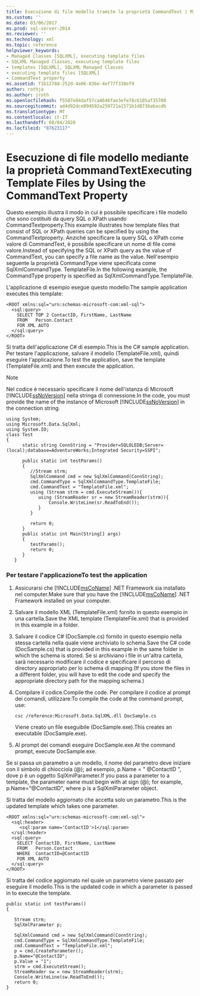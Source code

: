 ```yaml
---
title: Esecuzione di file modello tramite la proprietà CommandText | Microsoft Docs
ms.custom: ''
ms.date: 03/06/2017
ms.prod: sql-server-2014
ms.reviewer: ''
ms.technology: xml
ms.topic: reference
helpviewer_keywords:
- Managed Classes [SQLXML], executing template files
- SQLXML Managed Classes, executing template files
- templates [SQLXML], SQLXML Managed Classes
- executing template files [SQLXML]
- CommandText property
ms.assetid: f1b1278d-252d-4a06-836e-4ef77f338ef9
author: rothja
ms.author: jroth
ms.openlocfilehash: f5507e84daf57ca4646fae3efe78c6105af35700
ms.sourcegitcommit: ad4d92dce894592a259721a1571b1d8736abacdb
ms.translationtype: MT
ms.contentlocale: it-IT
ms.lasthandoff: 08/04/2020
ms.locfileid: "87623117"
---
```

# <a name="executing-template-files-by-using-the-commandtext-property"></a><span data-ttu-id="03652-102">Esecuzione di file modello mediante la proprietà CommandText</span><span class="sxs-lookup"><span data-stu-id="03652-102">Executing Template Files by Using the CommandText Property</span></span>
  <span data-ttu-id="03652-103">Questo esempio illustra il modo in cui è possibile specificare i file modello che sono costituiti da query SQL o XPath usando CommandTextproperty.</span><span class="sxs-lookup"><span data-stu-id="03652-103">This example illustrates how template files that consist of SQL or XPath queries can be specified by using the CommandTextproperty.</span></span> <span data-ttu-id="03652-104">Anziché specificare la query SQL o XPath come valore di CommandText, è possibile specificare un nome di file come valore.</span><span class="sxs-lookup"><span data-stu-id="03652-104">Instead of specifying the SQL or XPath query as the value of CommandText, you can specify a file name as the value.</span></span> <span data-ttu-id="03652-105">Nell'esempio seguente la proprietà CommandType viene specificata come SqlXmlCommandType. TemplateFile.</span><span class="sxs-lookup"><span data-stu-id="03652-105">In the following example, the CommandType property is specified as SqlXmlCommandType.TemplateFile.</span></span>  
  
 <span data-ttu-id="03652-106">L'applicazione di esempio esegue questo modello:</span><span class="sxs-lookup"><span data-stu-id="03652-106">The sample application executes this template:</span></span>  
  
```  
<ROOT xmlns:sql="urn:schemas-microsoft-com:xml-sql">  
  <sql:query>  
    SELECT TOP 2 ContactID, FirstName, LastName   
    FROM   Person.Contact  
    FOR XML AUTO  
  </sql:query>  
</ROOT>  
```  
  
 <span data-ttu-id="03652-107">Si tratta dell'applicazione C# di esempio.</span><span class="sxs-lookup"><span data-stu-id="03652-107">This is the C# sample application.</span></span> <span data-ttu-id="03652-108">Per testare l'applicazione, salvare il modello (TemplateFile.xml), quindi eseguire l'applicazione.</span><span class="sxs-lookup"><span data-stu-id="03652-108">To test the application, save the template (TemplateFile.xml) and then execute the application.</span></span>  
  
> [!NOTE]  
>  <span data-ttu-id="03652-109">Nel codice è necessario specificare il nome dell'istanza di Microsoft [!INCLUDE[ssNoVersion](../../../includes/ssnoversion-md.md)] nella stringa di connessione.</span><span class="sxs-lookup"><span data-stu-id="03652-109">In the code, you must provide the name of the instance of Microsoft [!INCLUDE[ssNoVersion](../../../includes/ssnoversion-md.md)] in the connection string.</span></span>  
  
```  
using System;  
using Microsoft.Data.SqlXml;  
using System.IO;  
class Test  
{  
      static string ConnString = "Provider=SQLOLEDB;Server=(local);database=AdventureWorks;Integrated Security=SSPI";  
  
      public static int testParams()  
      {  
         //Stream strm;  
         SqlXmlCommand cmd = new SqlXmlCommand(ConnString);  
         cmd.CommandType = SqlXmlCommandType.TemplateFile;  
         cmd.CommandText = "TemplateFile.xml";  
         using (Stream strm = cmd.ExecuteStream()){  
            using (StreamReader sr = new StreamReader(strm)){  
                Console.WriteLine(sr.ReadToEnd());  
            }  
         }  
  
         return 0;        
      }  
      public static int Main(String[] args)  
      {  
         testParams();     
         return 0;  
      }  
   }  
```  
  
### <a name="to-test-the-application"></a><span data-ttu-id="03652-110">Per testare l'applicazione</span><span class="sxs-lookup"><span data-stu-id="03652-110">To test the application</span></span>  
  
1.  <span data-ttu-id="03652-111">Assicurarsi che [!INCLUDE[msCoName](../../../includes/msconame-md.md)] .NET Framework sia installato nel computer.</span><span class="sxs-lookup"><span data-stu-id="03652-111">Make sure that you have the [!INCLUDE[msCoName](../../../includes/msconame-md.md)] .NET Framework installed on your computer.</span></span>  
  
2.  <span data-ttu-id="03652-112">Salvare il modello XML (TemplateFile.xml) fornito in questo esempio in una cartella.</span><span class="sxs-lookup"><span data-stu-id="03652-112">Save the XML template (TemplateFile.xml) that is provided in this example in a folder.</span></span>  
  
3.  <span data-ttu-id="03652-113">Salvare il codice C# (DocSample.cs) fornito in questo esempio nella stessa cartella nella quale viene archiviato lo schema.</span><span class="sxs-lookup"><span data-stu-id="03652-113">Save the C# code (DocSample.cs) that is provided in this example in the same folder in which the schema is stored.</span></span> <span data-ttu-id="03652-114">Se si archiviano i file in un'altra cartella, sarà necessario modificare il codice e specificare il percorso di directory appropriato per lo schema di mapping.</span><span class="sxs-lookup"><span data-stu-id="03652-114">(If you store the files in a different folder, you will have to edit the code and specify the appropriate directory path for the mapping schema.)</span></span>  
  
4.  <span data-ttu-id="03652-115">Compilare il codice.</span><span class="sxs-lookup"><span data-stu-id="03652-115">Compile the code.</span></span> <span data-ttu-id="03652-116">Per compilare il codice al prompt dei comandi, utilizzare:</span><span class="sxs-lookup"><span data-stu-id="03652-116">To compile the code at the command prompt, use:</span></span>  
  
    ```  
    csc /reference:Microsoft.Data.SqlXML.dll DocSample.cs  
    ```  
  
     <span data-ttu-id="03652-117">Viene creato un file eseguibile (DocSample.exe).</span><span class="sxs-lookup"><span data-stu-id="03652-117">This creates an executable (DocSample.exe).</span></span>  
  
5.  <span data-ttu-id="03652-118">Al prompt dei comandi eseguire DocSample.exe.</span><span class="sxs-lookup"><span data-stu-id="03652-118">At the command prompt, execute DocSample.exe.</span></span>  
  
 <span data-ttu-id="03652-119">Se si passa un parametro a un modello, il nome del parametro deve iniziare con il simbolo di chiocciola (@); ad esempio, p.Name = " @ContactID ", dove p è un oggetto SqlXmlParameter.</span><span class="sxs-lookup"><span data-stu-id="03652-119">If you pass a parameter to a template, the parameter name must begin with at sign (@); for example, p.Name="@ContactID", where p is a SqlXmlParameter object.</span></span>  
  
 <span data-ttu-id="03652-120">Si tratta del modello aggiornato che accetta solo un parametro.</span><span class="sxs-lookup"><span data-stu-id="03652-120">This is the updated template which takes one parameter.</span></span>  
  
```  
<ROOT xmlns:sql="urn:schemas-microsoft-com:xml-sql">  
  <sql:header>  
     <sql:param name='ContactID'>1</sql:param>    
  </sql:header>  
  <sql:query>  
    SELECT ContactID, FirstName, LastName  
    FROM   Person.Contact  
    WHERE  ContactID=@ContactID  
    FOR XML AUTO  
  </sql:query>  
</ROOT>  
```  
  
 <span data-ttu-id="03652-121">Si tratta del codice aggiornato nel quale un parametro viene passato per eseguire il modello.</span><span class="sxs-lookup"><span data-stu-id="03652-121">This is the updated code in which a parameter is passed in to execute the template.</span></span>  
  
```  
public static int testParams()  
{  
  
   Stream strm;  
   SqlXmlParameter p;  
  
   SqlXmlCommand cmd = new SqlXmlCommand(ConnString);  
   cmd.CommandType = SqlXmlCommandType.TemplateFile;  
   cmd.CommandText = "TemplateFile.xml";  
   p = cmd.CreateParameter();  
   p.Name="@ContactID";  
   p.Value = "1";  
   strm = cmd.ExecuteStream();  
   StreamReader sw = new StreamReader(strm);  
   Console.WriteLine(sw.ReadToEnd());  
   return 0;        
}  
```  
  
  
